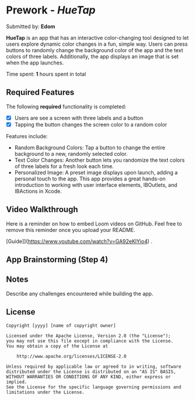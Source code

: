 # Prework - *HueTap*

Submitted by: **Edom**

**HueTap** is an app that has an interactive color-changing tool designed to let users explore dynamic color changes in a fun, simple way. Users can press buttons to randomly change the background color of the app and the text colors of three labels. Additionally, the app displays an image that is set when the app launches.

Time spent: **1** hours spent in total

## Required Features

The following **required** functionality is completed:

- [X] Users are see a screen with three labels and a button
- [X] Tapping the button changes the screen color to a random color

Features include:

- Random Background Colors: Tap a button to change the entire background to a new, randomly selected color.
- Text Color Changes: Another button lets you randomize the text colors of three labels for a fresh look each time.
- Personalized Image: A preset image displays upon launch, adding a personal touch to the app.
This app provides a great hands-on introduction to working with user interface elements, IBOutlets, and IBActions in Xcode.
 
## Video Walkthrough

Here is a reminder on how to embed Loom videos on GitHub. Feel free to remove this reminder once you upload your README. 

[Guide]](https://www.youtube.com/watch?v=GA92eKlYio4) .

## App Brainstorming (Step 4)

## Notes

Describe any challenges encountered while building the app.

## License

    Copyright [yyyy] [name of copyright owner]

    Licensed under the Apache License, Version 2.0 (the "License");
    you may not use this file except in compliance with the License.
    You may obtain a copy of the License at

        http://www.apache.org/licenses/LICENSE-2.0

    Unless required by applicable law or agreed to in writing, software
    distributed under the License is distributed on an "AS IS" BASIS,
    WITHOUT WARRANTIES OR CONDITIONS OF ANY KIND, either express or implied.
    See the License for the specific language governing permissions and
    limitations under the License.

